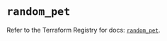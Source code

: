 # `random_pet`

Refer to the Terraform Registry for docs: [`random_pet`](https://registry.terraform.io/providers/hashicorp/random/3.7.1/docs/resources/pet).
